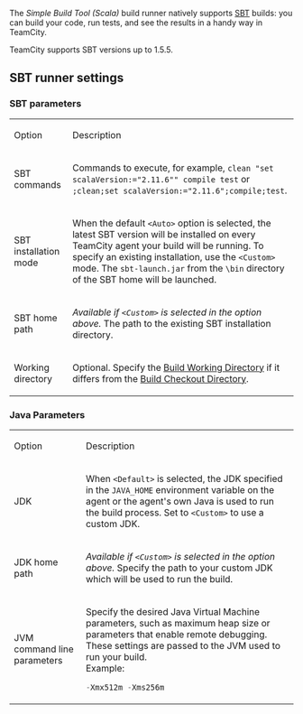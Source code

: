 [//]: # (title: Simple Build Tool \(Scala\))
[//]: # (auxiliary-id: viewpage.actionpageId113084133;Simple Build Tool \(Scala\))

The _Simple Build Tool (Scala)_ build runner natively supports [SBT](http://www.scala-sbt.org/) builds: you can build your code, run tests, and see the results in a handy way in TeamCity.

TeamCity supports SBT versions up to 1.5.5.

## SBT runner settings

### SBT parameters

<table>
<tr>

<td>

Option 

</td>

<td>

Description 

</td>
</tr>
<tr>

<td>

SBT commands 

</td>

<td>

Commands to execute, for example, `clean "set scalaVersion:="2.11.6"" compile test` or `;clean;set scalaVersion:="2.11.6";compile;test`. 

</td>
</tr>
<tr>


<td>

SBT installation mode 

</td>


<td>

When the default `<Auto>` option is selected, the latest SBT version will be installed on every TeamCity agent your build will be running. To specify an existing installation, use the `<Custom>` mode. The `sbt-launch.jar` from the `\bin` directory of the SBT home will be launched.

</td>
</tr>
<tr>


<td>

SBT home path

</td>

<td>

_Available if `<Custom>` is selected in the option above._ The path to the existing SBT installation directory.

</td>
</tr>
<tr>


<td>

Working directory 

</td>


<td>

Optional. Specify the [Build Working Directory](build-working-directory.md) if it differs from the [Build Checkout Directory](build-checkout-directory.md).

</td>
</tr>
</table>

### Java Parameters

<table>
<tr>

<td>

Option

</td>

<td>

Description

</td>
</tr>
<tr>

<td>

JDK

</td>

<td>

When `<Default>` is selected, the JDK specified in the `JAVA_HOME` environment variable on the agent or the agent's own Java is used to run the build process. Set to `<Custom>` to use a custom JDK.

</td>
</tr>
<tr>

<td>

JDK home path 

</td>


<td>

_Available if `<Custom>` is selected in the option above._ Specify the path to your custom JDK which will be used to run the build.

</td>
</tr>
<tr>

<td>

JVM command line parameters

</td>


<td>

Specify the desired Java Virtual Machine parameters, such as maximum heap size or parameters that enable remote debugging. These settings are passed to the JVM used to run your build.   
 Example:

```Java
-Xmx512m -Xms256m

```

</td>
</tr>
</table>
